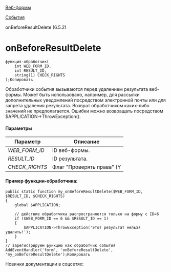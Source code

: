 [Веб-формы](/api_help/form/index.php)

[События](/api_help/form/events/index.php)

onBeforeResultDelete (6.5.2)

onBeforeResultDelete
====================

```
функция-обработчик(
	int WEB_FORM_ID,
	int RESULT_ID,
	string(1) CHECK_RIGHTS
);Копировать
```

Обработчики события вызываются перед удалением результата веб-формы. Может быть использовано, например, для рассылки дополнительных уведомлений посредством электронной почты или для запрета удаления результата. Возврат обработчиком каких-либо значений не предполагается. Ошибки можно возвращать посредством $APPLICATION->ThrowException().

#### Параметры

| Параметр | Описание |
| --- | --- |
| *WEB\_FORM\_ID* | ID веб-формы. |
| *RESULT\_ID* | ID результата. |
| *CHECK\_RIGHTS* | Флаг "Проверять права" (Y|N). |

#### Пример функции-обработчика:

```
public static function my_onBeforeResultDelete($WEB_FORM_ID, $RESULT_ID, $CHECK_RIGHTS)
{
	global $APPLICATION;
  
	// действие обработчика распространяется только на форму с ID=6
	if ($WEB_FORM_ID == 6 && $RESULT_ID == 1) 
	{
		$APPLICATION->ThrowException('Этот результат нельзя удалить!');
	}
}
// зарегистрируем функцию как обработчик события
AddEventHandler('form', 'onBeforeResultDelete', 'my_onBeforeResultDelete');Копировать
```

Новинки документации в соцсетях: